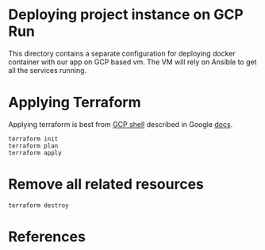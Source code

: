 # Deploying project instance on GCP Run
This directory contains a separate configuration for deploying docker container with our app on GCP based vm. The VM will rely on Ansible to get all the services running.


# Applying Terraform
Applying terraform is best from [GCP shell](https://shell.cloud.google.com/) described in Google [docs](https://cloud.google.com/shell/docs/).


```
terraform init
terraform plan
terraform apply
```


# Remove all related resources
```
terraform destroy
```


# References
